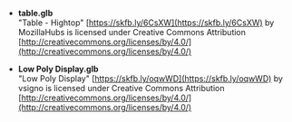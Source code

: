 
* **table.glb** <br>
"Table - Hightop" [https://skfb.ly/6CsXW](https://skfb.ly/6CsXW) by MozillaHubs is licensed under Creative Commons Attribution [http://creativecommons.org/licenses/by/4.0/](http://creativecommons.org/licenses/by/4.0/)

* **Low Poly Display.glb** <br>
"Low Poly Display" [https://skfb.ly/oqwWD](https://skfb.ly/oqwWD) by vsigno is licensed under Creative Commons Attribution [http://creativecommons.org/licenses/by/4.0/](http://creativecommons.org/licenses/by/4.0/)

